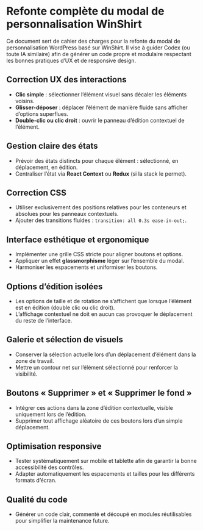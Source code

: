# Refonte complète du modal de personnalisation WinShirt

Ce document sert de cahier des charges pour la refonte du modal de personnalisation WordPress basé sur WinShirt. Il vise à guider Codex (ou toute IA similaire) afin de générer un code propre et modulaire respectant les bonnes pratiques d’UX et de responsive design.

## Correction UX des interactions
- **Clic simple** : sélectionner l’élément visuel sans décaler les éléments voisins.
- **Glisser-déposer** : déplacer l’élément de manière fluide sans afficher d’options superflues.
- **Double-clic ou clic droit** : ouvrir le panneau d’édition contextuel de l’élément.

## Gestion claire des états
- Prévoir des états distincts pour chaque élément : sélectionné, en déplacement, en édition.
- Centraliser l’état via **React Context** ou **Redux** (si la stack le permet).

## Correction CSS
- Utiliser exclusivement des positions relatives pour les conteneurs et absolues pour les panneaux contextuels.
- Ajouter des transitions fluides : `transition: all 0.3s ease-in-out;`.

## Interface esthétique et ergonomique
- Implémenter une grille CSS stricte pour aligner boutons et options.
- Appliquer un effet **glassmorphisme** léger sur l’ensemble du modal.
- Harmoniser les espacements et uniformiser les boutons.

## Options d’édition isolées
- Les options de taille et de rotation ne s’affichent que lorsque l’élément est en édition (double clic ou clic droit).
- L’affichage contextuel ne doit en aucun cas provoquer le déplacement du reste de l’interface.

## Galerie et sélection de visuels
- Conserver la sélection actuelle lors d’un déplacement d’élément dans la zone de travail.
- Mettre un contour net sur l’élément sélectionné pour renforcer la visibilité.

## Boutons « Supprimer » et « Supprimer le fond »
- Intégrer ces actions dans la zone d’édition contextuelle, visible uniquement lors de l’édition.
- Supprimer tout affichage aléatoire de ces boutons lors d’un simple déplacement.

## Optimisation responsive
- Tester systématiquement sur mobile et tablette afin de garantir la bonne accessibilité des contrôles.
- Adapter automatiquement les espacements et tailles pour les différents formats d’écran.

## Qualité du code
- Générer un code clair, commenté et découpé en modules réutilisables pour simplifier la maintenance future.
